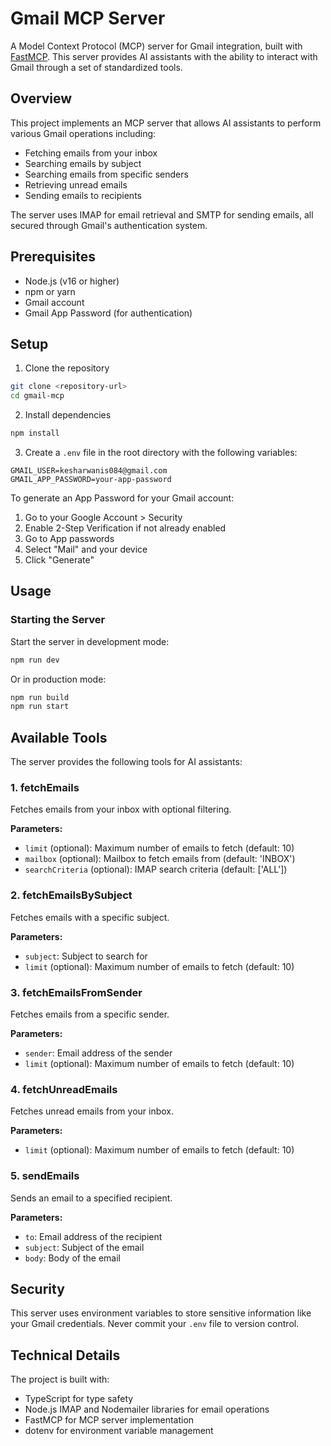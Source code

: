 # Gmail MCP Server

A Model Context Protocol (MCP) server for Gmail integration, built with [FastMCP](https://github.com/punkpeye/fastmcp). This server provides AI assistants with the ability to interact with Gmail through a set of standardized tools.

## Overview

This project implements an MCP server that allows AI assistants to perform various Gmail operations including:

- Fetching emails from your inbox
- Searching emails by subject
- Searching emails from specific senders
- Retrieving unread emails
- Sending emails to recipients

The server uses IMAP for email retrieval and SMTP for sending emails, all secured through Gmail's authentication system.

## Prerequisites

- Node.js (v16 or higher)
- npm or yarn
- Gmail account
- Gmail App Password (for authentication)

## Setup

1. Clone the repository

```bash
git clone <repository-url>
cd gmail-mcp
```

2. Install dependencies

```bash
npm install
```

3. Create a `.env` file in the root directory with the following variables:

```
GMAIL_USER=kesharwanis084@gmail.com
GMAIL_APP_PASSWORD=your-app-password
```

To generate an App Password for your Gmail account:
1. Go to your Google Account > Security
2. Enable 2-Step Verification if not already enabled
3. Go to App passwords
4. Select "Mail" and your device
5. Click "Generate"

## Usage

### Starting the Server

Start the server in development mode:

```bash
npm run dev
```

Or in production mode:

```bash
npm run build
npm run start
```

## Available Tools

The server provides the following tools for AI assistants:

### 1. fetchEmails

Fetches emails from your inbox with optional filtering.

**Parameters:**
- `limit` (optional): Maximum number of emails to fetch (default: 10)
- `mailbox` (optional): Mailbox to fetch emails from (default: 'INBOX')
- `searchCriteria` (optional): IMAP search criteria (default: ['ALL'])

### 2. fetchEmailsBySubject

Fetches emails with a specific subject.

**Parameters:**
- `subject`: Subject to search for
- `limit` (optional): Maximum number of emails to fetch (default: 10)

### 3. fetchEmailsFromSender

Fetches emails from a specific sender.

**Parameters:**
- `sender`: Email address of the sender
- `limit` (optional): Maximum number of emails to fetch (default: 10)

### 4. fetchUnreadEmails

Fetches unread emails from your inbox.

**Parameters:**
- `limit` (optional): Maximum number of emails to fetch (default: 10)

### 5. sendEmails

Sends an email to a specified recipient.

**Parameters:**
- `to`: Email address of the recipient
- `subject`: Subject of the email
- `body`: Body of the email

## Security

This server uses environment variables to store sensitive information like your Gmail credentials. Never commit your `.env` file to version control.

## Technical Details

The project is built with:
- TypeScript for type safety
- Node.js IMAP and Nodemailer libraries for email operations
- FastMCP for MCP server implementation
- dotenv for environment variable management
